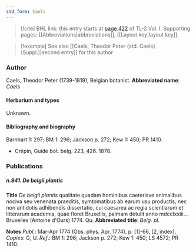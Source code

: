 ```yaml
---
std_form: Caels
---
```


> [!cite] BHL link: this entry starts at [page 422](https://www.biodiversitylibrary.org/page/33120553) of TL-2 Vol. I.
> Supporting pages: [[Abbreviations|abbreviations]], [[Layout key|layout key]].

> [!example] See also [[Caels, Theodor Peter {std. Caels} (Suppl.)|second entry]] for this author

### Author

Caels, Theodor Peter (1739-1819), Belgian botanist. 
**Abbreviated name**: *Caels*

#### Herbarium and types

Unknown.

#### Bibliography and biography

Barnhart 1: 297; BM 1: 296; Jackson p. 272; Kew 1: 450; PR 1410.
- Crépin, Guide bot. belg. 223, 426. 1878.

### Publications

##### n.941. De belgii plantis

**Title**
*De belgii plantis* qualitate quadam hominibus caeterisve animalibus nociva seu venenata praeditis, symtomatibus ab earum usu productis, nec non antidotis adhibendis dissertatio, cui caesarea ac regia scientiarum et litterarum academia, quae floret Bruxellis, palmam detulit anno mdcclxxiii... Bruxelles (Antoine d'Ours) 1774. Qu.
**Abbreviated title**: *Belg. pl.*

**Notes**
*Publ*.: Mar-Apr 1774 (Obs. phys. Apr. 1774), p. \[1\]-66, \[2, index\]. *Copies*: G, U.
*Ref*.: BM 1: 296; Jackson p. 272; Kew 1: 450; LS 4572; PR 1410.

